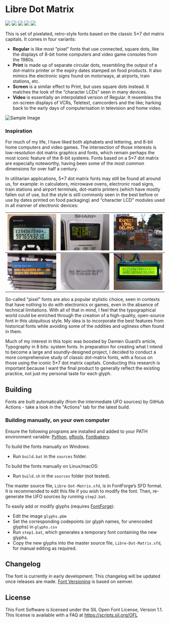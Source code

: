 # Libre Dot Matrix

[![][Fontbakery]](https://FriedOrange.github.io/Libre-Dot-Matrix/fontbakery/fontbakery-report.html)
[![][Universal]](https://FriedOrange.github.io/Libre-Dot-Matrix/fontbakery/fontbakery-report.html)
[![][GF Profile]](https://FriedOrange.github.io/Libre-Dot-Matrix/fontbakery/fontbakery-report.html)
[![][Outline Correctness]](https://FriedOrange.github.io/Libre-Dot-Matrix/fontbakery/fontbakery-report.html)
[![][Shaping]](https://FriedOrange.github.io/Libre-Dot-Matrix/fontbakery/fontbakery-report.html)

[Fontbakery]: https://img.shields.io/endpoint?url=https%3A%2F%2Fraw.githubusercontent.com%2FFriedOrange%2FLibre-Dot-Matrix%2Fgh-pages%2Fbadges%2Foverall.json
[GF Profile]: https://img.shields.io/endpoint?url=https%3A%2F%2Fraw.githubusercontent.com%2FFriedOrange%2FLibre-Dot-Matrix%2Fgh-pages%2Fbadges%2FGoogleFonts.json
[Outline Correctness]: https://img.shields.io/endpoint?url=https%3A%2F%2Fraw.githubusercontent.com%2FFriedOrange%2FLibre-Dot-Matrix%2Fgh-pages%2Fbadges%2FOutlineCorrectnessChecks.json
[Shaping]: https://img.shields.io/endpoint?url=https%3A%2F%2Fraw.githubusercontent.com%2FFriedOrange%2FLibre-Dot-Matrix%2Fgh-pages%2Fbadges%2FShapingChecks.json
[Universal]: https://img.shields.io/endpoint?url=https%3A%2F%2Fraw.githubusercontent.com%2FFriedOrange%2FLibre-Dot-Matrix%2Fgh-pages%2Fbadges%2FUniversal.json

This is set of pixelated, retro-style fonts based on the classic 5&times;7 dot matrix capitals. It comes in four variants:

* **Regular** is like most &ldquo;pixel&rdquo; fonts that use connected, square dots, like the displays of 8-bit home computers and video game consoles from the 1980s.
* **Print** is made up of separate circular dots, resembling the output of a dot-matrix printer or the expiry dates stamped on food products. It also mimics the electronic signs found on motorways, at airports, train stations, etc.
* **Screen** is a similar effect to Print, but uses square dots instead. It matches the look of the &ldquo;character LCDs&rdquo; seen in many devices.
* **Video** is essentially an interpolated version of Regular. It resembles the on-screen displays of VCRs, Teletext, camcorders and the like; harking back to the early days of computerisation in television and home video.

![Sample Image](documentation/sample1.png)

### Inspiration

For much of my life, I have liked both alphabets and lettering, and 8-bit home computers and video games. The intersection of those interests is low-resolution dot matrix graphics and fonts, which remain perhaps the most iconic feature of the 8-bit systems. Fonts based on a 5&times;7 dot matrix are especially noteworthy, having been some of the most common dimensions for over half a century.

In utilitarian applications, 5&times;7 dot matrix fonts may still be found all around us, for example: in calculators, microwave ovens, electronic road signs, train stations and airport terminals, dot-matrix printers (which have mostly fallen out of use, but the style is still commonly seen in the best before or use by dates printed on food packaging) and &ldquo;character LCD&rdquo; modules used in all manner of electronic devices:

| ![Scientific calculator](documentation/inspiration/ScientificCalculator.jpg) | ![Microwave oven display](documentation/inspiration/MicrowaveOven.jpg) | ![Electronic roadwork sign](documentation/inspiration/RoadworkSign.jpg) |
| --- | --- | --- |
| ![Train station display](documentation/inspiration/TrainStation.jpg) | ![Best before date](documentation/inspiration/BestBefore.jpg) | ![Character LCD](documentation/inspiration/CharacterLCD.jpg) |

So-called &ldquo;pixel&rdquo; fonts are also a popular stylistic choice, seen in contexts that have nothing to do with electronics or games, even in the absence of technical limitations. With all of that in mind, I feel that the typographical world could be enriched through the creation of a high-quality, open-source font in this ubiquitous style. My idea is to incorporate the best features from historical fonts while avoiding some of the oddities and ugliness often found in them.

Much of my interest in this topic was boosted by Damien Guard’s article, Typography in 8 bits: system fonts. In preparation for creating what I intend to become a large and soundly-designed project, I decided to conduct a more comprehensive study of classic dot-matrix fonts, with a focus on those using the iconic 5&times;7 dot matrix capitals. Conducting this research is important because I want the final product to generally reflect the existing practice, not just my personal taste for each glyph.

## Building

Fonts are built automatically (from the intermediate UFO sources) by GitHub Actions - take a look in the "Actions" tab for the latest build.

### Building manually, on your own computer

Ensure the following programs are installed and added to your PATH environment variable: [Python](https://www.python.org/downloads/), [gftools](https://github.com/googlefonts/gftools), [Fontbakery](https://github.com/googlefonts/fontbakery).

To build the fonts manually on Windows:

* Run `build.bat` in the `sources` folder. 

To build the fonts manually on Linux/macOS:

* Run `build.sh` in the `sources` folder (not tested).

The master source file, `Libre-Dot-Matrix.sfd`, is in FontForge&rsquo;s SFD format. It is recommended to edit this file if you wish to modify the font. Then, re-generate the UFO sources by running `step2.bat`.

To easily add or modify glyphs (requires [FontForge](https://fontforge.org/)):

* Edit the image `glyphs.pbm`
* Set the corresponding codepoints (or glyph names, for unencoded glyphs) in `glyphs.csv`
* Run `step1.bat`, which generates a temporary font containing the new glyphs. 
* Copy the new glyphs into the master source file, `Libre-Dot-Matrix.sfd`, for manual editing as required.

## Changelog

The font is currently in early development. This changelog will be updated once releases are made.
[Font Versioning](https://github.com/googlefonts/gf-docs/tree/main/Spec#font-versioning) is based on semver.

## License

This Font Software is licensed under the SIL Open Font License, Version 1.1.
This license is available with a FAQ at
https://scripts.sil.org/OFL